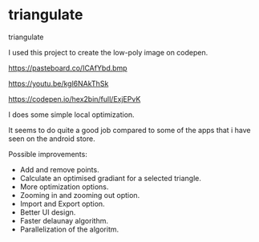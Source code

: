 # triangulate
triangulate

I used this project to create the low-poly image on codepen.

https://pasteboard.co/ICAfYbd.bmp

https://youtu.be/kgl6NAkThSk

https://codepen.io/hex2bin/full/ExjEPvK

I does some simple local optimization.

It seems to do quite a good job compared to some of the apps that i have seen on the android store.

Possible improvements:

* Add and remove points.
* Calculate an optimised gradiant for a selected triangle.
* More optimization options.
* Zooming in and zooming out option.
* Import and Export option.
* Better UI design.
* Faster delaunay algorithm.
* Parallelization of the algoritm. 
